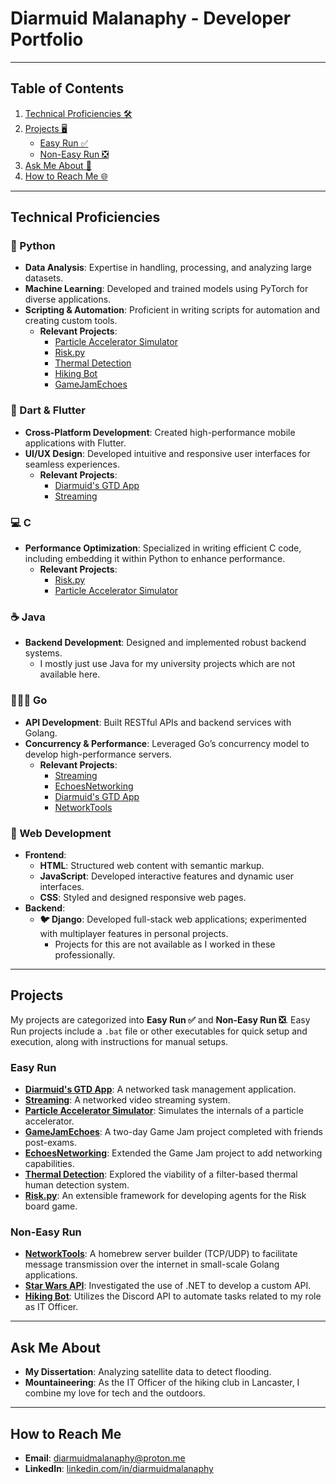# Diarmuid Malanaphy - Developer Portfolio

---

## Table of Contents
1. [Technical Proficiencies 🛠️](#technical-proficiencies)
2. [Projects 🖥️](#projects)
    - [Easy Run ✅](#easy-run)
    - [Non-Easy Run ❎](#non-easy-run)
3. [Ask Me About 📱](#ask-me-about)
4. [How to Reach Me 🌐](#how-to-reach-me)

---

## Technical Proficiencies

### 🐍 Python
- **Data Analysis**: Expertise in handling, processing, and analyzing large datasets.
- **Machine Learning**: Developed and trained models using PyTorch for diverse applications.
- **Scripting & Automation**: Proficient in writing scripts for automation and creating custom tools.
    - **Relevant Projects**:
      - [Particle Accelerator Simulator](https://github.com/DiarmuidMalanaphy/Particle-Accelerator-Simulator)
      - [Risk.py](https://github.com/DiarmuidMalanaphy/Risk.py)
      - [Thermal Detection](https://github.com/DiarmuidMalanaphy/Thermal-detection)
      - [Hiking Bot](https://github.com/DiarmuidMalanaphy/Hiking-Bot)
      - [GameJamEchoes](https://github.com/pigeon4752/GameJamEchoes)

### 🎯 Dart & Flutter
- **Cross-Platform Development**: Created high-performance mobile applications with Flutter.
- **UI/UX Design**: Developed intuitive and responsive user interfaces for seamless experiences.
    - **Relevant Projects**:
      - [Diarmuid's GTD App](https://github.com/DiarmuidMalanaphy/Task-Manager)
      - [Streaming](https://github.com/DiarmuidMalanaphy/Streaming)

### 💻 C
- **Performance Optimization**: Specialized in writing efficient C code, including embedding it within Python to enhance performance.
    - **Relevant Projects**:
      - [Risk.py](https://github.com/DiarmuidMalanaphy/Risk.py)
      - [Particle Accelerator Simulator](https://github.com/DiarmuidMalanaphy/Particle-Accelerator-Simulator)

### **☕ Java**
- **Backend Development**: Designed and implemented robust backend systems.
  - I mostly just use Java for my university projects which are not available here.

### 👨🏻‍🦯 Go
- **API Development**: Built RESTful APIs and backend services with Golang.
- **Concurrency & Performance**: Leveraged Go’s concurrency model to develop high-performance servers.
    - **Relevant Projects**:
      - [Streaming](https://github.com/DiarmuidMalanaphy/Streaming)
      - [EchoesNetworking](https://github.com/DiarmuidMalanaphy/EchoesNetworking)
      - [Diarmuid's GTD App](https://github.com/DiarmuidMalanaphy/Task-Manager)
      - [NetworkTools](https://github.com/DiarmuidMalanaphy/networktools)

### 🐢 Web Development
- **Frontend**:
    - **HTML**: Structured web content with semantic markup.
    - **JavaScript**: Developed interactive features and dynamic user interfaces.
    - **CSS**: Styled and designed responsive web pages.
- **Backend**:
    - **🐦 Django**: Developed full-stack web applications; experimented with multiplayer features in personal projects.
        - Projects for this are not available as I worked in these professionally.

---

## Projects

My projects are categorized into **Easy Run ✅** and **Non-Easy Run ❎**. Easy Run projects include a `.bat` file or other executables for quick setup and execution, along with instructions for manual setups.

### Easy Run

- **[Diarmuid's GTD App](https://github.com/DiarmuidMalanaphy/Task-Manager)**: A networked task management application.
- **[Streaming](https://github.com/DiarmuidMalanaphy/Streaming)**: A networked video streaming system.
- **[Particle Accelerator Simulator](https://github.com/DiarmuidMalanaphy/Particle-Accelerator-Simulator)**: Simulates the internals of a particle accelerator.
- **[GameJamEchoes](https://github.com/pigeon4752/GameJamEchoes)**: A two-day Game Jam project completed with friends post-exams.
- **[EchoesNetworking](https://github.com/DiarmuidMalanaphy/EchoesNetworking)**: Extended the Game Jam project to add networking capabilities.
- **[Thermal Detection](https://github.com/DiarmuidMalanaphy/Thermal-detection)**: Explored the viability of a filter-based thermal human detection system.
- **[Risk.py](https://github.com/DiarmuidMalanaphy/Risk.py)**: An extensible framework for developing agents for the Risk board game.

### Non-Easy Run
- **[NetworkTools](https://github.com/DiarmuidMalanaphy/networktools)**: A homebrew server builder (TCP/UDP) to facilitate message transmission over the internet in small-scale Golang applications.
- **[Star Wars API](https://github.com/DiarmuidMalanaphy/ITPI-Star-wars-repo)**: Investigated the use of .NET to develop a custom API.
- **[Hiking Bot](https://github.com/DiarmuidMalanaphy/Hiking-Bot)**: Utilizes the Discord API to automate tasks related to my role as IT Officer.

---

## Ask Me About
- **My Dissertation**: Analyzing satellite data to detect flooding.
- **Mountaineering**: As the IT Officer of the hiking club in Lancaster, I combine my love for tech and the outdoors.

---

## How to Reach Me
- **Email**: [diarmuidmalanaphy@proton.me](mailto:diarmuidmalanaphy@proton.me)
- **LinkedIn**: [linkedin.com/in/diarmuidmalanaphy](https://www.linkedin.com/in/diarmuidmalanaphy)




